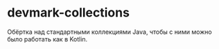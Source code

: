 # devmark-collections
Обёртка над стандартными коллекциями Java, чтобы с ними можно было работать как в Kotlin.
